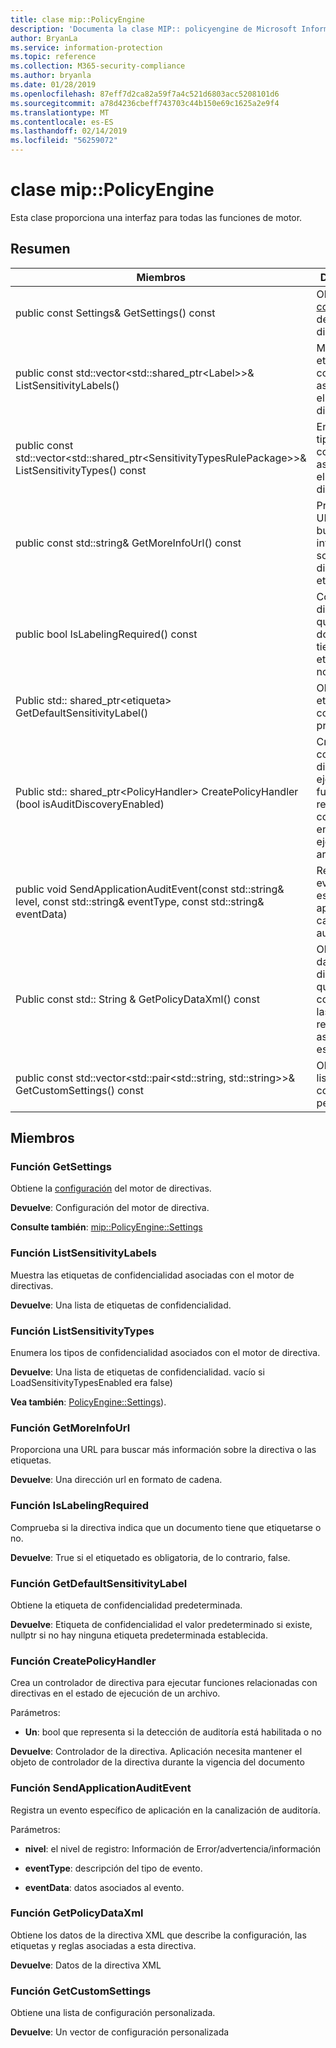 ```yaml
---
title: clase mip::PolicyEngine
description: 'Documenta la clase MIP:: policyengine de Microsoft Information Protection (MIP) SDK.'
author: BryanLa
ms.service: information-protection
ms.topic: reference
ms.collection: M365-security-compliance
ms.author: bryanla
ms.date: 01/28/2019
ms.openlocfilehash: 87eff7d2ca82a59f7a4c521d6803acc5208101d6
ms.sourcegitcommit: a78d4236cbeff743703c44b150e69c1625a2e9f4
ms.translationtype: MT
ms.contentlocale: es-ES
ms.lasthandoff: 02/14/2019
ms.locfileid: "56259072"
---
```

# <a name="class-mippolicyengine"></a>clase mip::PolicyEngine 
Esta clase proporciona una interfaz para todas las funciones de motor.
  
## <a name="summary"></a>Resumen
 Miembros                        | Descripciones                                
--------------------------------|---------------------------------------------
public const Settings& GetSettings() const  |  Obtiene la [configuración](class_mip_policyengine_settings.md) del motor de directivas.
public const std::vector\<std::shared_ptr\<Label\>\>& ListSensitivityLabels()  |  Muestra las etiquetas de confidencialidad asociadas con el motor de directivas.
public const std::vector\<std::shared_ptr\<SensitivityTypesRulePackage\>\>& ListSensitivityTypes() const  |  Enumera los tipos de confidencialidad asociados con el motor de directiva.
public const std::string& GetMoreInfoUrl() const  |  Proporciona una URL para buscar más información sobre la directiva o las etiquetas.
public bool IsLabelingRequired() const  |  Comprueba si la directiva indica que un documento tiene que etiquetarse o no.
Public std:: shared_ptr\<etiqueta\> GetDefaultSensitivityLabel()  |  Obtiene la etiqueta de confidencialidad predeterminada.
Public std:: shared_ptr\<PolicyHandler\> CreatePolicyHandler (bool isAuditDiscoveryEnabled)  |  Crea un controlador de directiva para ejecutar funciones relacionadas con directivas en el estado de ejecución de un archivo.
public void SendApplicationAuditEvent(const std::string& level, const std::string& eventType, const std::string& eventData)  |  Registra un evento específico de aplicación en la canalización de auditoría.
Public const std:: String & GetPolicyDataXml() const  |  Obtiene los datos de la directiva XML que describe la configuración, las etiquetas y reglas asociadas a esta directiva.
public const std::vector\<std::pair\<std::string, std::string\>\>& GetCustomSettings() const  |  Obtiene una lista de configuración personalizada.
  
## <a name="members"></a>Miembros
  
### <a name="getsettings-function"></a>Función GetSettings
Obtiene la [configuración](class_mip_policyengine_settings.md) del motor de directivas.

  
**Devuelve**: Configuración del motor de directiva. 
  
**Consulte también**: [mip::PolicyEngine::Settings](class_mip_policyengine_settings.md)
  
### <a name="listsensitivitylabels-function"></a>Función ListSensitivityLabels
Muestra las etiquetas de confidencialidad asociadas con el motor de directivas.

  
**Devuelve**: Una lista de etiquetas de confidencialidad.
  
### <a name="listsensitivitytypes-function"></a>Función ListSensitivityTypes
Enumera los tipos de confidencialidad asociados con el motor de directiva.

  
**Devuelve**: Una lista de etiquetas de confidencialidad. vacío si LoadSensitivityTypesEnabled era false)
  
**Vea también**: [PolicyEngine::Settings](class_mip_policyengine_settings.md)).
  
### <a name="getmoreinfourl-function"></a>Función GetMoreInfoUrl
Proporciona una URL para buscar más información sobre la directiva o las etiquetas.

  
**Devuelve**: Una dirección url en formato de cadena.
  
### <a name="islabelingrequired-function"></a>Función IsLabelingRequired
Comprueba si la directiva indica que un documento tiene que etiquetarse o no.

  
**Devuelve**: True si el etiquetado es obligatoria, de lo contrario, false.
  
### <a name="getdefaultsensitivitylabel-function"></a>Función GetDefaultSensitivityLabel
Obtiene la etiqueta de confidencialidad predeterminada.

  
**Devuelve**: Etiqueta de confidencialidad el valor predeterminado si existe, nullptr si no hay ninguna etiqueta predeterminada establecida.
  
### <a name="createpolicyhandler-function"></a>Función CreatePolicyHandler
Crea un controlador de directiva para ejecutar funciones relacionadas con directivas en el estado de ejecución de un archivo.

Parámetros:  
* **Un**: bool que representa si la detección de auditoría está habilitada o no



  
**Devuelve**: Controlador de la directiva.
Aplicación necesita mantener el objeto de controlador de la directiva durante la vigencia del documento
  
### <a name="sendapplicationauditevent-function"></a>Función SendApplicationAuditEvent
Registra un evento específico de aplicación en la canalización de auditoría.

Parámetros:  
* **nivel**: el nivel de registro: Información de Error/advertencia/información 


* **eventType**: descripción del tipo de evento. 


* **eventData**: datos asociados al evento.


  
### <a name="getpolicydataxml-function"></a>Función GetPolicyDataXml
Obtiene los datos de la directiva XML que describe la configuración, las etiquetas y reglas asociadas a esta directiva.

  
**Devuelve**: Datos de la directiva XML
  
### <a name="getcustomsettings-function"></a>Función GetCustomSettings
Obtiene una lista de configuración personalizada.

  
**Devuelve**: Un vector de configuración personalizada
